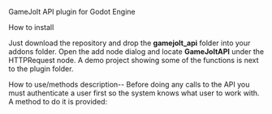 GameJolt API plugin for Godot Engine

How to install

Just download the repository and drop the **gamejolt_api** folder into your addons folder. Open the add node dialog and locate **GameJoltAPI** under the HTTPRequest node. A demo project showing some of the functions is next to the plugin folder.

How to use/methods description--
Before doing any calls to the API you must authenticate a user first so the system knows what user to work with.
A method to do it is provided:
